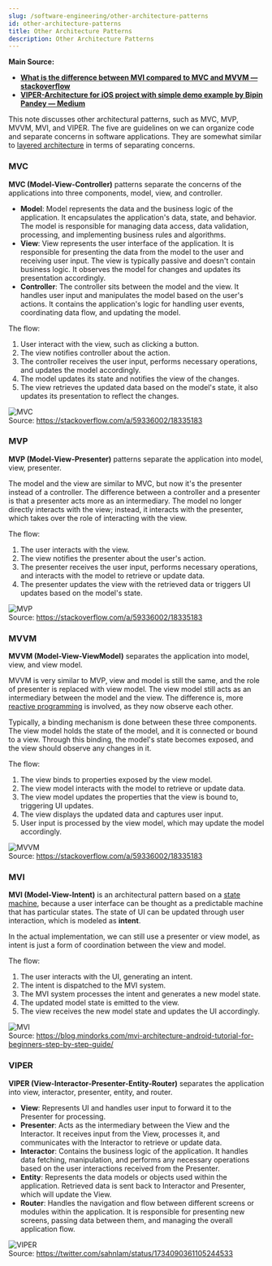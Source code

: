 ```yaml
---
slug: /software-engineering/other-architecture-patterns
id: other-architecture-patterns
title: Other Architecture Patterns
description: Other Architecture Patterns
---
```


**Main Source:**

- **[What is the difference between MVI compared to MVC and MVVM — stackoverflow](https://stackoverflow.com/questions/59205614/what-is-the-difference-between-mvi-compared-to-mvc-and-mvvm/59336002)**
- **[VIPER-Architecture for iOS project with simple demo example by Bipin Pandey — Medium](https://medium.com/cr8resume/viper-architecture-for-ios-project-with-simple-demo-example-7a07321dbd29)**

This note discusses other architectural patterns, such as MVC, MVP, MVVM, MVI, and VIPER. The five are guidelines on we can organize code and separate concerns in software applications. They are somewhat similar to [layered architecture](/software-engineering/layered) in terms of separating concerns.

### MVC

**MVC (Model-View-Controller)** patterns separate the concerns of the applications into three components, model, view, and controller.

- **Model**: Model represents the data and the business logic of the application. It encapsulates the application's data, state, and behavior. The model is responsible for managing data access, data validation, processing, and implementing business rules and algorithms.
- **View**: View represents the user interface of the application. It is responsible for presenting the data from the model to the user and receiving user input. The view is typically passive and doesn't contain business logic. It observes the model for changes and updates its presentation accordingly.
- **Controller**: The controller sits between the model and the view. It handles user input and manipulates the model based on the user's actions. It contains the application's logic for handling user events, coordinating data flow, and updating the model.

The flow:

1. User interact with the view, such as clicking a button.
2. The view notifies controller about the action.
3. The controller receives the user input, performs necessary operations, and updates the model accordingly.
4. The model updates its state and notifies the view of the changes.
5. The view retrieves the updated data based on the model's state, it also updates its presentation to reflect the changes.

![MVC](./mvc.png)  
Source: https://stackoverflow.com/a/59336002/18335183

### MVP

**MVP (Model-View-Presenter)** patterns separate the application into model, view, presenter.

The model and the view are similar to MVC, but now it's the presenter instead of a controller. The difference between a controller and a presenter is that a presenter acts more as an intermediary. The model no longer directly interacts with the view; instead, it interacts with the presenter, which takes over the role of interacting with the view.

The flow:

1. The user interacts with the view.
2. The view notifies the presenter about the user's action.
3. The presenter receives the user input, performs necessary operations, and interacts with the model to retrieve or update data.
4. The presenter updates the view with the retrieved data or triggers UI updates based on the model's state.

![MVP](./mvp.jpg)  
Source: https://stackoverflow.com/a/59336002/18335183

### MVVM

**MVVM (Model-View-ViewModel)** separates the application into model, view, and view model.

MVVM is very similar to MVP, view and model is still the same, and the role of presenter is replaced with view model. The view model still acts as an intermediary between the model and the view. The difference is, more [reactive programming](/computer-and-programming-fundamentals/concurrency#reactive-programming) is involved, as they now observe each other.

Typically, a binding mechanism is done between these three components. The view model holds the state of the model, and it is connected or bound to a view. Through this binding, the model's state becomes exposed, and the view should observe any changes in it.

The flow:

1. The view binds to properties exposed by the view model.
2. The view model interacts with the model to retrieve or update data.
3. The view model updates the properties that the view is bound to, triggering UI updates.
4. The view displays the updated data and captures user input.
5. User input is processed by the view model, which may update the model accordingly.

![MVVM](./mvvm.jpg)  
Source: https://stackoverflow.com/a/59336002/18335183

### MVI

**MVI (Model-View-Intent)** is an architectural pattern based on a [state machine](/theory-of-computation-and-automata/finite-automata#finite-state-machine), because a user interface can be thought as a predictable machine that has particular states. The state of UI can be updated through user interaction, which is modeled as **intent**.

In the actual implementation, we can still use a presenter or view model, as intent is just a form of coordination between the view and model.

The flow:

1. The user interacts with the UI, generating an intent.
2. The intent is dispatched to the MVI system.
3. The MVI system processes the intent and generates a new model state.
4. The updated model state is emitted to the view.
5. The view receives the new model state and updates the UI accordingly.

![MVI](./mvi.png)  
Source: https://blog.mindorks.com/mvi-architecture-android-tutorial-for-beginners-step-by-step-guide/

### VIPER

**VIPER (View-Interactor-Presenter-Entity-Router)** separates the application into view, interactor, presenter, entity, and router.

- **View**: Represents UI and handles user input to forward it to the Presenter for processing.
- **Presenter**: Acts as the intermediary between the View and the Interactor. It receives input from the View, processes it, and communicates with the Interactor to retrieve or update data.
- **Interactor**: Contains the business logic of the application. It handles data fetching, manipulation, and performs any necessary operations based on the user interactions received from the Presenter.
- **Entity**: Represents the data models or objects used within the application. Retrieved data is sent back to Interactor and Presenter, which will update the View.
- **Router**: Handles the navigation and flow between different screens or modules within the application. It is responsible for presenting new screens, passing data between them, and managing the overall application flow.

![VIPER](./viper.png)  
Source: https://twitter.com/sahnlam/status/1734090361105244533
